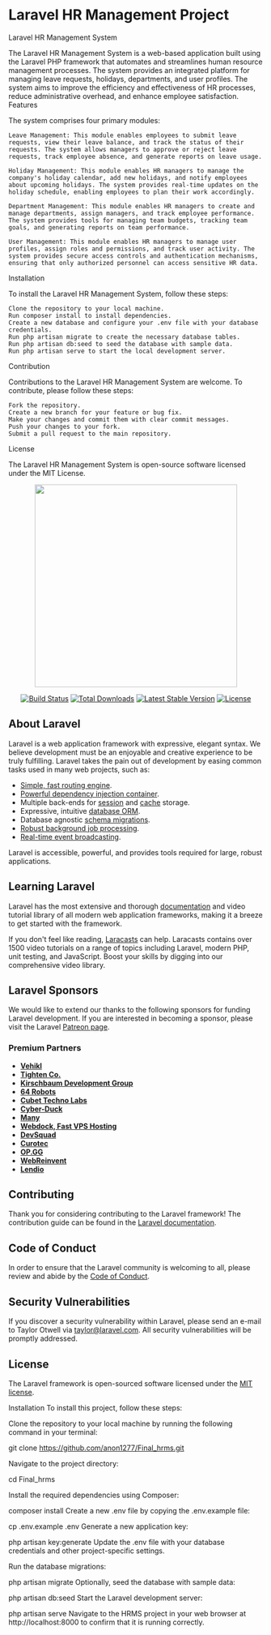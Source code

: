 # Laravel HR Management Project

Laravel HR Management System

The Laravel HR Management System is a web-based application built using the Laravel PHP framework that automates and streamlines human resource management processes. The system provides an integrated platform for managing leave requests, holidays, departments, and user profiles. The system aims to improve the efficiency and effectiveness of HR processes, reduce administrative overhead, and enhance employee satisfaction.
Features

The system comprises four primary modules:

    Leave Management: This module enables employees to submit leave requests, view their leave balance, and track the status of their requests. The system allows managers to approve or reject leave requests, track employee absence, and generate reports on leave usage.

    Holiday Management: This module enables HR managers to manage the company's holiday calendar, add new holidays, and notify employees about upcoming holidays. The system provides real-time updates on the holiday schedule, enabling employees to plan their work accordingly.

    Department Management: This module enables HR managers to create and manage departments, assign managers, and track employee performance. The system provides tools for managing team budgets, tracking team goals, and generating reports on team performance.

    User Management: This module enables HR managers to manage user profiles, assign roles and permissions, and track user activity. The system provides secure access controls and authentication mechanisms, ensuring that only authorized personnel can access sensitive HR data.

Installation

To install the Laravel HR Management System, follow these steps:

    Clone the repository to your local machine.
    Run composer install to install dependencies.
    Create a new database and configure your .env file with your database credentials.
    Run php artisan migrate to create the necessary database tables.
    Run php artisan db:seed to seed the database with sample data.
    Run php artisan serve to start the local development server.

Contribution

Contributions to the Laravel HR Management System are welcome. To contribute, please follow these steps:

    Fork the repository.
    Create a new branch for your feature or bug fix.
    Make your changes and commit them with clear commit messages.
    Push your changes to your fork.
    Submit a pull request to the main repository.

License

The Laravel HR Management System is open-source software licensed under the MIT License.




<p align="center"><a href="https://laravel.com" target="_blank"><img src="https://raw.githubusercontent.com/laravel/art/master/logo-lockup/5%20SVG/2%20CMYK/1%20Full%20Color/laravel-logolockup-cmyk-red.svg" width="400"></a></p>

<p align="center">
<a href="https://travis-ci.org/laravel/framework"><img src="https://travis-ci.org/laravel/framework.svg" alt="Build Status"></a>
<a href="https://packagist.org/packages/laravel/framework"><img src="https://img.shields.io/packagist/dt/laravel/framework" alt="Total Downloads"></a>
<a href="https://packagist.org/packages/laravel/framework"><img src="https://img.shields.io/packagist/v/laravel/framework" alt="Latest Stable Version"></a>
<a href="https://packagist.org/packages/laravel/framework"><img src="https://img.shields.io/packagist/l/laravel/framework" alt="License"></a>
</p>

## About Laravel

Laravel is a web application framework with expressive, elegant syntax. We believe development must be an enjoyable and creative experience to be truly fulfilling. Laravel takes the pain out of development by easing common tasks used in many web projects, such as:

- [Simple, fast routing engine](https://laravel.com/docs/routing).
- [Powerful dependency injection container](https://laravel.com/docs/container).
- Multiple back-ends for [session](https://laravel.com/docs/session) and [cache](https://laravel.com/docs/cache) storage.
- Expressive, intuitive [database ORM](https://laravel.com/docs/eloquent).
- Database agnostic [schema migrations](https://laravel.com/docs/migrations).
- [Robust background job processing](https://laravel.com/docs/queues).
- [Real-time event broadcasting](https://laravel.com/docs/broadcasting).

Laravel is accessible, powerful, and provides tools required for large, robust applications.

## Learning Laravel

Laravel has the most extensive and thorough [documentation](https://laravel.com/docs) and video tutorial library of all modern web application frameworks, making it a breeze to get started with the framework.

If you don't feel like reading, [Laracasts](https://laracasts.com) can help. Laracasts contains over 1500 video tutorials on a range of topics including Laravel, modern PHP, unit testing, and JavaScript. Boost your skills by digging into our comprehensive video library.

## Laravel Sponsors

We would like to extend our thanks to the following sponsors for funding Laravel development. If you are interested in becoming a sponsor, please visit the Laravel [Patreon page](https://patreon.com/taylorotwell).

### Premium Partners

- **[Vehikl](https://vehikl.com/)**
- **[Tighten Co.](https://tighten.co)**
- **[Kirschbaum Development Group](https://kirschbaumdevelopment.com)**
- **[64 Robots](https://64robots.com)**
- **[Cubet Techno Labs](https://cubettech.com)**
- **[Cyber-Duck](https://cyber-duck.co.uk)**
- **[Many](https://www.many.co.uk)**
- **[Webdock, Fast VPS Hosting](https://www.webdock.io/en)**
- **[DevSquad](https://devsquad.com)**
- **[Curotec](https://www.curotec.com/services/technologies/laravel/)**
- **[OP.GG](https://op.gg)**
- **[WebReinvent](https://webreinvent.com/?utm_source=laravel&utm_medium=github&utm_campaign=patreon-sponsors)**
- **[Lendio](https://lendio.com)**

## Contributing

Thank you for considering contributing to the Laravel framework! The contribution guide can be found in the [Laravel documentation](https://laravel.com/docs/contributions).

## Code of Conduct

In order to ensure that the Laravel community is welcoming to all, please review and abide by the [Code of Conduct](https://laravel.com/docs/contributions#code-of-conduct).

## Security Vulnerabilities

If you discover a security vulnerability within Laravel, please send an e-mail to Taylor Otwell via [taylor@laravel.com](mailto:taylor@laravel.com). All security vulnerabilities will be promptly addressed.

## License

The Laravel framework is open-sourced software licensed under the [MIT license](https://opensource.org/licenses/MIT).



Installation
To install this project, follow these steps:

Clone the repository to your local machine by running the following command in your terminal:

git clone https://github.com/anon1277/Final_hrms.git

Navigate to the project directory:

cd Final_hrms


Install the required dependencies using Composer:

composer install
Create a new .env file by copying the .env.example file:


cp .env.example .env
Generate a new application key:


php artisan key:generate
Update the .env file with your database credentials and other project-specific settings.

Run the database migrations:


php artisan migrate
Optionally, seed the database with sample data:

php artisan db:seed
Start the Laravel development server:


php artisan serve
Navigate to the HRMS project in your web browser at http://localhost:8000 to confirm that it is running correctly.